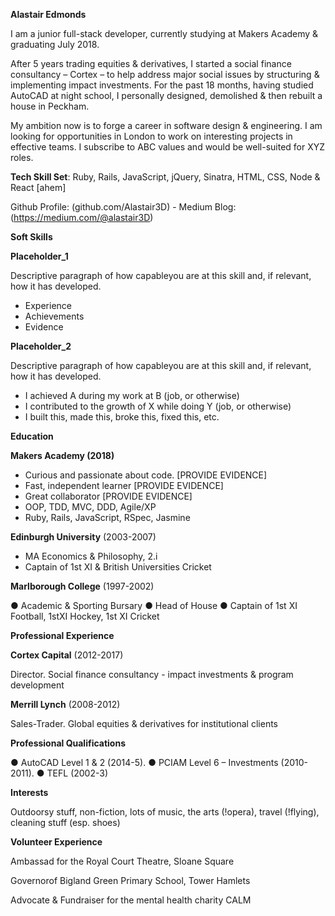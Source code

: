 **Alastair Edmonds**

I am a junior full-stack developer, currently studying at Makers Academy & graduating July 2018. 

After 5 years trading equities & derivatives, I started a social finance consultancy – Cortex – to help address major social issues by structuring & implementing impact investments.  For the past 18 months, having studied AutoCAD at night school, I personally designed, demolished & then rebuilt a house in Peckham.  

My ambition now is to forge a career in software design & engineering.  I am looking for opportunities in London to work on interesting projects in effective teams.  I subscribe to ABC values and would be well-suited for XYZ roles.

**Tech Skill Set**: Ruby, Rails, JavaScript, jQuery, Sinatra, HTML, CSS, Node & React [ahem]

Github Profile: (github.com/Alastair3D) - Medium Blog: (https://medium.com/@alastair3D) 


**Soft Skills**

**Placeholder_1**

Descriptive paragraph of how capableyou are at this skill and, if relevant, how it has developed.

- Experience
- Achievements
- Evidence

**Placeholder_2**

Descriptive paragraph of how capableyou are at this skill and, if relevant, how it has developed.

- I achieved A during my work at B (job, or otherwise)
- I contributed to the growth of X while doing Y (job, or otherwise)
- I built this, made this, broke this, fixed this, etc.
  

**Education**

**Makers Academy (2018)**

- Curious and passionate about code. [PROVIDE EVIDENCE]
- Fast, independent learner [PROVIDE EVIDENCE]
- Great collaborator [PROVIDE EVIDENCE]
- OOP, TDD, MVC, DDD, Agile/XP
- Ruby, Rails, JavaScript, RSpec, Jasmine

**Edinburgh University** (2003-2007)

- MA Economics & Philosophy, 2.i
- Captain of 1st XI & British Universities Cricket

**Marlborough College** (1997-2002)

● Academic & Sporting Bursary  ● Head of House  ● Captain of 1st XI Football, 1stXI Hockey, 1st XI Cricket



**Professional Experience**

**Cortex Capital** (2012-2017)

Director.  Social finance consultancy - impact investments & program development

**Merrill Lynch** (2008-2012)

Sales-Trader.  Global equities & derivatives for institutional clients



**Professional Qualifications**

● AutoCAD Level 1 & 2 (2014-5).  ● PCIAM Level 6 – Investments (2010-2011).  ● TEFL (2002-3)

 

**Interests**

Outdoorsy stuff, non-fiction, lots of music, the arts (!opera), travel (!flying), cleaning stuff (esp. shoes)

 

**Volunteer Experience**

Ambassad for the Royal Court Theatre, Sloane Square

Governorof Bigland Green Primary School, Tower Hamlets

Advocate & Fundraiser for the mental health charity CALM
